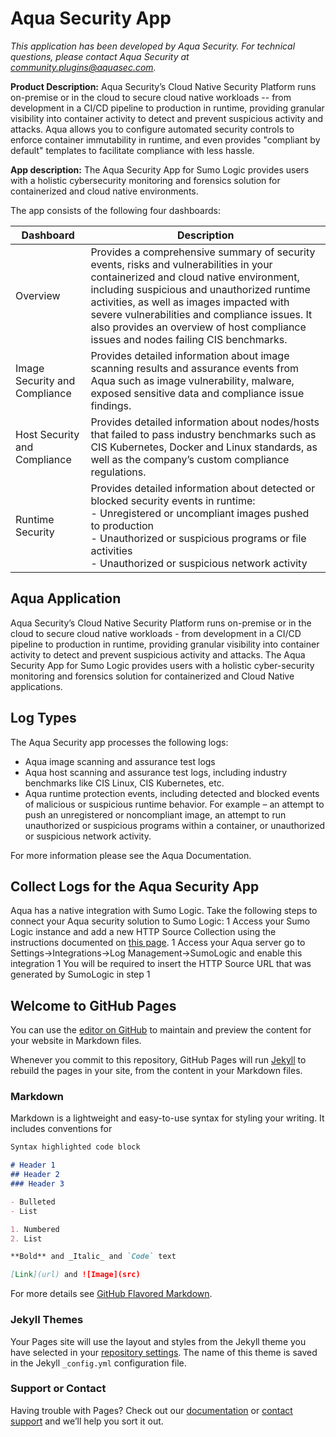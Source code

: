 # Aqua Security App
_This application has been developed by Aqua Security. For technical questions, please contact Aqua Security at
community.plugins@aquasec.com._

**Product Description:** Aqua Security’s Cloud Native Security Platform runs on-premise or in the
cloud to secure cloud native workloads -- from development in a CI/CD pipeline to production in
runtime, providing granular visibility into container activity to detect and prevent suspicious
activity and attacks. Aqua allows you to configure automated security controls to enforce
container immutability in runtime, and even provides "compliant by default" templates to
facilitate compliance with less hassle.

**App description:** The Aqua Security App for Sumo Logic provides users with a holistic cybersecurity monitoring and forensics solution for containerized and cloud native environments.

The app consists of the following four dashboards:

|Dashboard|Description|
|---------|-----------|
|Overview| Provides a comprehensive summary of security events, risks and vulnerabilities in your containerized and cloud native environment, including suspicious and unauthorized runtime activities, as well as images impacted with severe vulnerabilities and compliance issues. It also provides an overview of host compliance issues and nodes failing CIS benchmarks.|
|Image Security and Compliance| Provides detailed information about image scanning results and assurance events from Aqua such as image vulnerability, malware, exposed sensitive data and compliance issue findings.|
|Host Security and Compliance|Provides detailed information about nodes/hosts that failed to pass industry benchmarks such as CIS Kubernetes, Docker and Linux standards, as well as the company’s custom compliance regulations.|
|Runtime Security|Provides detailed information about detected or blocked security events in runtime: <br>- Unregistered or uncompliant images pushed to production <br>- Unauthorized or suspicious programs or file activities <br>- Unauthorized or suspicious network activity|

## Aqua Application
Aqua Security’s Cloud Native Security Platform runs on-premise or in the cloud to secure cloud native workloads - from development in a CI/CD pipeline to production in runtime, providing granular visibility into container activity to detect and prevent suspicious activity and attacks. The Aqua Security App for Sumo Logic provides users with a holistic cyber-security monitoring and forensics solution for containerized and Cloud Native applications.

## Log Types
The Aqua Security app processes the following logs:
* Aqua image scanning and assurance test logs
* Aqua host scanning and assurance test logs, including industry benchmarks like CIS Linux, CIS Kubernetes, etc.
* Aqua runtime protection events, including detected and blocked events of malicious or suspicious runtime behavior. For example – an attempt to push an unregistered or noncompliant image, an attempt to run unauthorized or suspicious programs within a container, or unauthorized or suspicious network activity.

For more information please see the Aqua Documentation.

## Collect Logs for the Aqua Security App
Aqua has a native integration with Sumo Logic. Take the following steps to connect your Aqua
security solution to Sumo Logic:
1 Access your Sumo Logic instance and add a new HTTP Source Collection using the instructions documented on [this page](https://help.sumologic.com/03Send-Data/Setup-Wizard/Collect-from-Custom-Apps/Collect_Streaming_Data_from_HTTP).
1 Access your Aqua server go to Settings->Integrations->Log Management->SumoLogic and enable this integration
1 You will be required to insert the HTTP Source URL that was generated by SumoLogic in step 1




## Welcome to GitHub Pages

You can use the [editor on GitHub](https://github.com/aquasecurity/sumologicapp/edit/master/README.md) to maintain and preview the content for your website in Markdown files.

Whenever you commit to this repository, GitHub Pages will run [Jekyll](https://jekyllrb.com/) to rebuild the pages in your site, from the content in your Markdown files.

### Markdown

Markdown is a lightweight and easy-to-use syntax for styling your writing. It includes conventions for

```markdown
Syntax highlighted code block

# Header 1
## Header 2
### Header 3

- Bulleted
- List

1. Numbered
2. List

**Bold** and _Italic_ and `Code` text

[Link](url) and ![Image](src)
```

For more details see [GitHub Flavored Markdown](https://guides.github.com/features/mastering-markdown/).

### Jekyll Themes

Your Pages site will use the layout and styles from the Jekyll theme you have selected in your [repository settings](https://github.com/aquasecurity/sumologicapp/settings). The name of this theme is saved in the Jekyll `_config.yml` configuration file.

### Support or Contact

Having trouble with Pages? Check out our [documentation](https://help.github.com/categories/github-pages-basics/) or [contact support](https://github.com/contact) and we’ll help you sort it out.
